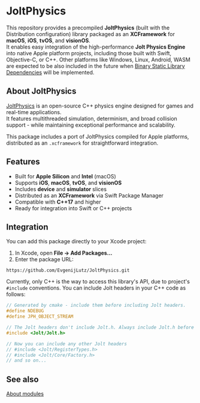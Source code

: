 #  JoltPhysics

This repository provides a precompiled **JoltPhysics** (built with the Distribution configuration) library packaged as an **XCFramework** for **macOS**, **iOS**, **tvOS**, and **visionOS**.  
It enables easy integration of the high-performance **Jolt Physics Engine** into native Apple platform projects, including those built with Swift, Objective-C, or C++. Other platforms like Windows, Linux, Android, WASM are expected to be also included in the future when [Binary Static Library Dependencies](https://github.com/swiftlang/swift-evolution/blob/main/proposals/0482-swiftpm-static-library-binary-target-non-apple-platforms.md) will be implemented.

## About JoltPhysics

[JoltPhysics](https://github.com/jrouwe/JoltPhysics) is an open-source C++ physics engine designed for games and real-time applications.  
It features multithreaded simulation, determinism, and broad collision support - while maintaining exceptional performance and scalability.

This package includes a port of JoltPhysics compiled for Apple platforms, distributed as an `.xcframework` for straightforward integration.

## Features

- Built for **Apple Silicon** and **Intel** (macOS)
- Supports **iOS**, **macOS**, **tvOS**, and **visionOS**
- Includes **device** and **simulator** slices
- Distributed as an **XCFramework** via Swift Package Manager
- Compatible with **C++17** and higher
- Ready for integration into Swift or C++ projects


## Integration

You can add this package directly to your Xcode project:

1. In Xcode, open **File -> Add Packages...**
2. Enter the package URL: 
```plain
https://github.com/EvgenijLutz/JoltPhysics.git
```

Currently, only C++ is the way to access this library's API, due to project's `#include` conventions. You can include Jolt headers in your C++ code as follows:

```cpp
// Generated by cmake - include them before including Jolt headers.
#define NDEBUG
#define JPH_OBJECT_STREAM

// The Jolt headers don't include Jolt.h. Always include Jolt.h before including any other Jolt header.
#include <Jolt/Jolt.h>

// Now you can include any other Jolt headers
// #include <Jolt/RegisterTypes.h>
// #include <Jolt/Core/Factory.h>
// and so on...
```


## See also

[About modules](https://clang.llvm.org/docs/Modules.html)
